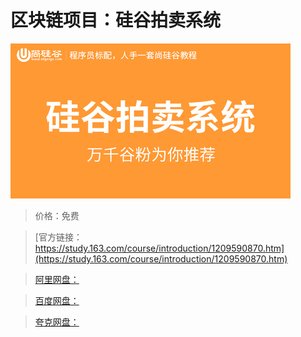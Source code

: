 # 区块链项目：硅谷拍卖系统

![img](../../../assets/study163/free/0ef51a41202542439e84ca87fecb71b2.jpg)

> 价格：免费

> [官方链接：https://study.163.com/course/introduction/1209590870.htm](https://study.163.com/course/introduction/1209590870.htm)

> [阿里网盘：]()

> [百度网盘：]()

> [夸克网盘：]()
